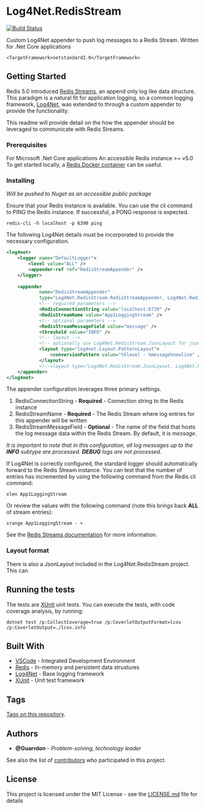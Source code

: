 # Log4Net.RedisStream

[![Build Status](https://dev.azure.com/mattlyons/mattlyons/_apis/build/status/Guarrdon.Log4Net.RedisStream?branchName=master)](https://dev.azure.com/mattlyons/mattlyons/_build/latest?definitionId=1&branchName=master)

Custom Log4Net appender to push log messages to a Redis Stream.
Written for .Net Core applications 

```
<TargetFramework>netstandard2.0</TargetFramework>
```

## Getting Started

Redis 5.0 introduced [Redis Streams](https://redis.io/topics/streams-intro), an append only log like data structure.  This paradigm is a natural fit for application logging, so a common logging framework, [Log4Net](https://logging.apache.org/log4net/), was extended to through a custom appender to provide the functionality.

This readme will provide detail on the how the appender should be leveraged to communicate with Redis Streams.

### Prerequisites

For Microsoft .Net Core applications
An accessible Redis instance >= v5.0
To get started locally, a [Redis Docker container](https://hub.docker.com/_/redis) can be useful.    

### Installing

*Will be pushed to Nuget as an accessible public package*

Ensure that your Redis instance is available.  You can use the cli command to PING the Redis instance.  If successful, a PONG response is expected.

```
redis-cli -h localhost -p 6390 ping
```

The following Log4Net details must be incorporated to provide the necessary configuration.

```xml
<log4net>
    <logger name="DefaultLogger">
        <level value="ALL" />    
        <appender-ref ref="RedisStreamAppender" />
    </logger>
    
    <appender
            name="RedisStreamAppender"
            type="Log4Net.RedisStream.RedisStreamAppender, Log4Net.RedisStream">
            <!-- required parameters -->
            <RedisConnectionString value="localhost:6739" />
            <RedisStreamName value="App1LoggingStream" />
            <!-- optional parameters -->
            <RedisStreamMessageField value="message" />
            <threshold value="INFO" />
            <!-- layout -->
            <!-- optionally use Log4Net.RedisStream.JsonLayout for json serialized output -->
            <layout type="log4net.Layout.PatternLayout">
                <conversionPattern value="%5level - %message%newline" />
            </layout>
            <!--<layout type="Log4Net.RedisStream.JsonLayout, Log4Net.RedisStream" />-->
    </appender>
</log4net>
```

The appender configuration leverages three primary settings.
1. RedisConnectionString - **Required** - Connection string to the Redis instance
1. RedisStreamName - **Required** - The Redis Stream where log entries for this appender will be written
1. RedisStreamMessageField - **Optional** - The name of the field that hosts the log message data within the Redis Stream.  By default, it is *message*.

*It is important to note that in this configuration, all log messages up to the **INFO** subtype are processed.  **DEBUG** logs are not processed.* 

If Log4Net is correctly configured, the standard logger should automatically forward to the Redis Stream instance.
You can test that the number of entries has incremented by using the following command from the Redis cli command:

```
xlen App1LoggingStream
```

Or review the values with the following command (note this brings back **ALL** of stream entries):

```
xrange App1LoggingStream - +
```

See the [Redis Streams documentation](https://redis.io/topics/streams-intro) for more information.


### Layout format

There is also a JsonLayout included in the Log4Net.RedisStream project. This can  

## Running the tests

The tests are [XUnit](https://xunit.github.io/) unit tests.
You can execute the tests, with code coverage analysis, by running:

```
dotnet test /p:CollectCoverage=true /p:CoverletOutputFormat=lcov /p:CoverletOutput=./lcov.info
```


## Built With

* [VSCode](https://code.visualstudio.com/) - Integrated Development Environment
* [Redis](https://redis.io/) - In-memory and persistent data strustures
* [Log4Net](https://logging.apache.org/log4net/) - Base logging framework
* [XUnit](https://xunit.github.io/) - Unit test framework


## Tags

[Tags on this repository](https://github.com/guarrdon/log4netredisstream/tags). 

## Authors

* **@Guarrdon** - *Problem-solving, technology leader*

See also the list of [contributors](https://github.com/guarrdon/log4netredisstream/contributors) who participated in this project.

## License

This project is licensed under the MIT License - see the [LICENSE.md](LICENSE.md) file for details